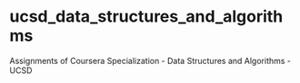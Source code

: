 # ucsd_data_structures_and_algorithms
Assignments of Coursera Specialization - Data Structures and Algorithms - UCSD
